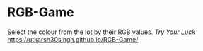 # RGB-Game
Select the colour from the lot by their RGB values. 
*Try Your Luck* https://utkarsh30singh.github.io/RGB-Game/
